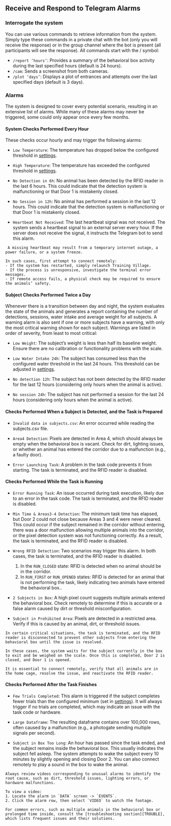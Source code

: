 ## Receive and Respond to Telegram Alarms

### Interrogate the system
You can use various commands to retrieve information from the system. Simply type these commands in a private chat with the bot (only you will receive the response) or in the group channel where the bot is present (all participants will see the response).
All commands start with the / symbol:

- `/report ‘hours’`: Provides a summary of the behavioral box activity during the last specified hours (default is 24 hours).
- `/cam`: Sends a screenshot from both cameras.
- `/plot ‘days’`: Displays a plot of entrances and attempts over the last specified days (default is 3 days).



### Alarms
The system is designed to cover every potential scenario, resulting in an extensive list of alarms. While many of these alarms may never be triggered, some could only appear once every few months.

#### System Checks Performed Every Hour

These checks occur hourly and may trigger the following alarms:

- `Low Temperature`: The temperature has dropped below the configured threshold in [settings][SETTINGS].

- `High Temperature`: The temperature has exceeded the configured threshold in [settings][SETTINGS].

- `No Detection in 6h`: No animal has been detected by the RFID reader in the last 6 hours. This could indicate that the detection system is malfunctioning or that Door 1 is mistakenly closed.

- `No Session in 12h`: No animal has performed a session in the last 12 hours. This could indicate that the detection system is malfunctioning or that Door 1 is mistakenly closed.

- `Heartbeat Not Received`: The last heartbeat signal was not received. The system sends a heartbeat signal to an external server every hour. If the server does not receive the signal, it instructs the Telegram bot to send this alarm.

```{important}
 A missing heartbeat may result from a temporary internet outage, a power failure, or a system freeze.

In such cases, first attempt to connect remotely:
- If the system has restarted, simply relaunch Training Village.
- If the process is unresponsive, investigate the terminal error messages.
- If remote access fails, a physical check may be required to ensure the animals’ safety.
```

#### Subject Checks Performed Twice a Day

Whenever there is a transition between day and night, the system evaluates the state of the animals and generates a report containing the number of detections, sessions, water intake and average weight for all subjects.
A warning alarm is also sent if one or more subjects have a warning, with only the most critical warning shown for each subject.
Warnings are listed in order of severity, from least to most critical:

- `Low Weight`: The subject’s weight is less than half its baseline weight. Ensure there are no calibration or functionality problems with the scale.

- `Low Water Intake 24h`: The subject has consumed less than the configured water threshold in the last 24 hours. This threshold can be adjusted in [settings][SETTINGS].

- `No detection 12h`: The subject has not been detected by the RFID reader for the last 12 hours (considering only hours when the animal is active).

- `No session 24h`: The subject has not performed a session for the last 24 hours (considering only hours when the animal is active).

#### Checks Performed When a Subject is Detected, and the Task is Prepared

- `Invalid data in subjects.csv`: An error occurred while reading the subjects.csv file.

- `Area4 Detection`: Pixels are detected in Area 4, which should always be empty when the behavioral box is vacant. Check for dirt, lighting issues, or whether an animal has entered the corridor due to a malfunction (e.g., a faulty door).

- `Error Launching Task`: A problem in the task code prevents it from starting. The task is terminated, and the RFID reader is disabled.

#### Checks Performed While the Task is Running

- `Error Running Task`: An issue occurred during task execution, likely due to an error in the task code. The task is terminated, and the RFID reader is disabled.

- `Min Time & Areas3-4 Detection`: The minimum task time has elapsed, but Door 2 could not close because Areas 3 and 4 were never cleared. This could occur if the subject remained in the corridor without entering, there was a door malfunction allowing multiple animals into the corridor, or the pixel detection system was not functioning correctly. As a result, the task is terminated, and the RFID reader is disabled.

- `Wrong RFID Detection`: Two scenarios may trigger this alarm. In both cases, the task is terminated, and the RFID reader is disabled.
	1.	In the `RUN_CLOSED` state: RFID is detected when no animal should be in the corridor.
	2.	In `RUN_FIRST` or `RUN_OPENED` states: RFID is detected for an animal that is not performing the task, likely indicating two animals have entered the behavioral box..

- `2 Subjects in Box`: A high pixel count suggests multiple animals entered the behavioral box. Check remotely to determine if this is accurate or a false alarm caused by dirt or threshold misconfiguration.

- `Subject in Prohibited Area`: Pixels are detected in a restricted area. Verify if this is caused by an animal, dirt, or threshold issues.

```{important}
In certain critical situations, the task is terminated, and the RFID reader is disconnected to prevent other subjects from entering the behavioral box until the issue is resolved.

In these cases, the system waits for the subject currently in the box to exit and be weighed on the scale. Once this is completed, Door 2 is closed, and Door 1 is opened.

It is essential to connect remotely, verify that all animals are in the home cage, resolve the issue, and reactivate the RFID reader.
```

#### Checks Performed After the Task Finishes

- `Few Trials Completed`: This alarm is triggered if the subject completes fewer trials than the configured minimum (set in [settings][SETTINGS]). It will always trigger if no trials are completed, which may indicate an issue with the task code or hardware.

- `Large Dataframe`: The resulting dataframe contains over 100,000 rows, often caused by a malfunction (e.g., a photogate sending multiple signals per second).

- `Subject in Box Too Long`: An hour has passed since the task ended, and the subject remains inside the behavioral box. This usually indicates the subject fell asleep. The system attempts to wake the subject every 10 minutes by slightly opening and closing Door 2. You can also connect remotely to play a sound in the box to wake the animal.

```{important}
Always review videos corresponding to unusual alarms to identify the root cause, such as dirt, threshold issues, lighting errors, or hardware malfunctions.

To view a video:
1. Locate the alarm in `DATA` screen -> `EVENTS`.
2. Click the alarm row, then select `VIDEO` to watch the footage.

For common errors, such as multiple animals in the behavioral box or prolonged time inside, consult the [troubleshooting section][TROUBLE], which lists frequent issues and their solutions.
```

[SETTINGS]: /user_guide/GUI.md#settings
[TROUBLE]: /troubleshooting/troubleshooting.md
